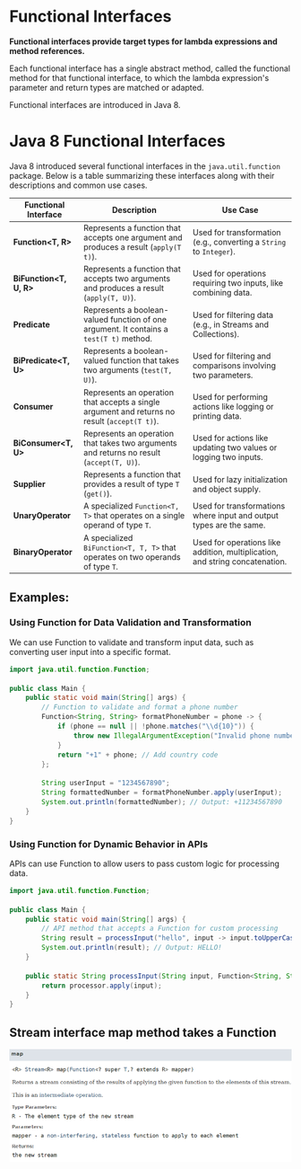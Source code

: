 # Functional Interfaces

**Functional interfaces provide target types for lambda expressions and method references.** 

Each functional interface has a single abstract method, called the functional method for that functional interface, to which the lambda expression's parameter and return types are matched or adapted.

Functional interfaces are introduced in Java 8.

# Java 8 Functional Interfaces

Java 8 introduced several functional interfaces in the `java.util.function` package. Below is a table summarizing these interfaces along with their descriptions and common use cases.

| Functional Interface | Description | Use Case |
|---------------------|-------------|----------|
| **Function<T, R>** | Represents a function that accepts one argument and produces a result (`apply(T t)`). | Used for transformation (e.g., converting a `String` to `Integer`). |
| **BiFunction<T, U, R>** | Represents a function that accepts two arguments and produces a result (`apply(T, U)`). | Used for operations requiring two inputs, like combining data. |
| **Predicate<T>** | Represents a boolean-valued function of one argument. It contains a `test(T t)` method. | Used for filtering data (e.g., in Streams and Collections). |
| **BiPredicate<T, U>** | Represents a boolean-valued function that takes two arguments (`test(T, U)`). | Used for filtering and comparisons involving two parameters. |
| **Consumer<T>** | Represents an operation that accepts a single argument and returns no result (`accept(T t)`). | Used for performing actions like logging or printing data. |
| **BiConsumer<T, U>** | Represents an operation that takes two arguments and returns no result (`accept(T, U)`). | Used for actions like updating two values or logging two inputs. |
| **Supplier<T>** | Represents a function that provides a result of type `T` (`get()`). | Used for lazy initialization and object supply. |
| **UnaryOperator<T>** | A specialized `Function<T, T>` that operates on a single operand of type `T`. | Used for transformations where input and output types are the same. |
| **BinaryOperator<T>** | A specialized `BiFunction<T, T, T>` that operates on two operands of type `T`. | Used for operations like addition, multiplication, and string concatenation. |



## Examples:

### Using Function for Data Validation and Transformation

We can use Function to validate and transform input data, such as converting user input into a specific format.

```java
import java.util.function.Function;

public class Main {
    public static void main(String[] args) {
        // Function to validate and format a phone number
        Function<String, String> formatPhoneNumber = phone -> {
            if (phone == null || !phone.matches("\\d{10}")) {
                throw new IllegalArgumentException("Invalid phone number");
            }
            return "+1" + phone; // Add country code
        };

        String userInput = "1234567890";
        String formattedNumber = formatPhoneNumber.apply(userInput);
        System.out.println(formattedNumber); // Output: +11234567890
    }
}
```

### Using Function for Dynamic Behavior in APIs

APIs can use Function to allow users to pass custom logic for processing data.

```java
import java.util.function.Function;

public class Main {
    public static void main(String[] args) {
        // API method that accepts a Function for custom processing
        String result = processInput("hello", input -> input.toUpperCase() + "!");
        System.out.println(result); // Output: HELLO!
    }

    public static String processInput(String input, Function<String, String> processor) {
        return processor.apply(input);
    }
}
```

## Stream interface map method takes a Function

!["Map's mapper function"](images/mapper-function.png?raw=true)

